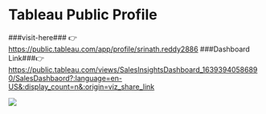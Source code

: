 
# Tableau Public Profile
###visit-here### :point_right:  https://public.tableau.com/app/profile/srinath.reddy2886
###Dashboard Link###:point_right: https://public.tableau.com/views/SalesInsightsDashboard_16393940586890/SalesDashbaord?:language=en-US&:display_count=n&:origin=viz_share_link

![](SalesDashbaord.png)



